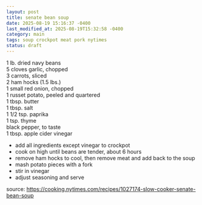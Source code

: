 ```yaml
---
layout: post
title: senate bean soup
date: 2025-08-19 15:16:37 -0400
last_modified_at: 2025-08-19T15:32:58 -0400
category: main
tags: soup crockpot meat pork nytimes
status: draft
---
```


1 lb. dried navy beans  
5 cloves garlic, chopped  
3 carrots, sliced  
2 ham hocks (1.5 lbs.)  
1 small red onion, chopped  
1 russet potato, peeled and quartered  
1 tbsp. butter  
1 tbsp. salt  
1 1/2 tsp. paprika  
1 tsp. thyme  
black pepper, to taste  
1 tbsp. apple cider vinegar  
* add all ingredients except vinegar to crockpot
* cook on high until beans are tender, about 6 hours
* remove ham hocks to cool, then remove meat and add back to the soup
* mash potato pieces with a fork
* stir in vinegar
* adjust seasoning and serve

source: <https://cooking.nytimes.com/recipes/1027174-slow-cooker-senate-bean-soup>
